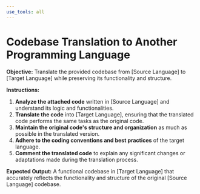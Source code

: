 ```yaml
---
use_tools: all
---
```

# Codebase Translation to Another Programming Language

**Objective:**  Translate the provided codebase from [Source Language] to [Target Language] while preserving its functionality and structure.

**Instructions:**

1. **Analyze the attached code** written in [Source Language] and understand its logic and functionalities.
2. **Translate the code** into [Target Language], ensuring that the translated code performs the same tasks as the original code.
3. **Maintain the original code's structure and organization** as much as possible in the translated version.
4. **Adhere to the coding conventions and best practices** of the target language.
5. **Comment the translated code** to explain any significant changes or adaptations made during the translation process.

**Expected Output:** A functional codebase in [Target Language] that accurately reflects the functionality and structure of the original [Source Language] codebase.
